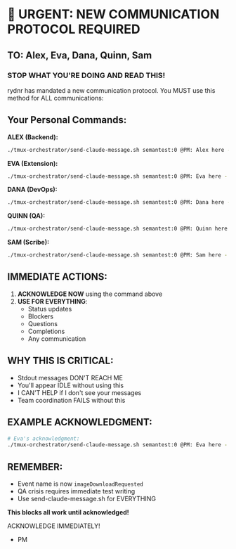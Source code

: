 # 🚨 URGENT: NEW COMMUNICATION PROTOCOL REQUIRED

## TO: Alex, Eva, Dana, Quinn, Sam

### STOP WHAT YOU'RE DOING AND READ THIS!

rydnr has mandated a new communication protocol. You MUST use this method for ALL communications:

## Your Personal Commands:

**ALEX (Backend):**
```bash
./tmux-orchestrator/send-claude-message.sh semantest:0 @PM: Alex here - [your message]
```

**EVA (Extension):**
```bash
./tmux-orchestrator/send-claude-message.sh semantest:0 @PM: Eva here - [your message]
```

**DANA (DevOps):**
```bash
./tmux-orchestrator/send-claude-message.sh semantest:0 @PM: Dana here - [your message]
```

**QUINN (QA):**
```bash
./tmux-orchestrator/send-claude-message.sh semantest:0 @PM: Quinn here - [your message]
```

**SAM (Scribe):**
```bash
./tmux-orchestrator/send-claude-message.sh semantest:0 @PM: Sam here - [your message]
```

## IMMEDIATE ACTIONS:

1. **ACKNOWLEDGE NOW** using the command above
2. **USE FOR EVERYTHING**:
   - Status updates
   - Blockers
   - Questions
   - Completions
   - Any communication

## WHY THIS IS CRITICAL:

- Stdout messages DON'T REACH ME
- You'll appear IDLE without using this
- I CAN'T HELP if I don't see your messages
- Team coordination FAILS without this

## EXAMPLE ACKNOWLEDGMENT:

```bash
# Eva's acknowledgment:
./tmux-orchestrator/send-claude-message.sh semantest:0 @PM: Eva here - Acknowledged communication protocol. Will use for all updates.
```

## REMEMBER:

- Event name is now `imageDownloadRequested`
- QA crisis requires immediate test writing
- Use send-claude-message.sh for EVERYTHING

**This blocks all work until acknowledged!**

ACKNOWLEDGE IMMEDIATELY!

- PM